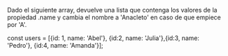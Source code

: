 Dado el siguiente array, devuelve una lista que contenga los valores de la propiedad .name y cambia el nombre a 'Anacleto' en caso de que empiece por 'A'.


const users = [{id: 1, name: 'Abel'}, {id:2, name: 'Julia'},{id:3, name: 'Pedro'}, {id:4, name: 'Amanda'}];


